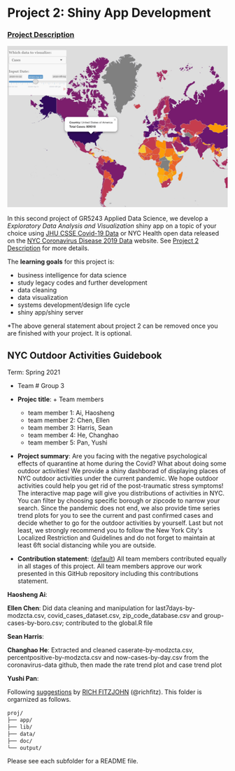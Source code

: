 # Project 2: Shiny App Development

### [Project Description](doc/project2_desc.md)

![screenshot](doc/figs/map.jpg)

In this second project of GR5243 Applied Data Science, we develop a *Exploratory Data Analysis and Visualization* shiny app on a topic of your choice using [JHU CSSE Covid-19 Data](https://github.com/CSSEGISandData/COVID-19) or NYC Health open data released on the [NYC Coronavirus Disease 2019 Data](https://github.com/nychealth/coronavirus-data) website. See [Project 2 Description](doc/project2_desc.md) for more details.  

The **learning goals** for this project is:

- business intelligence for data science
- study legacy codes and further development
- data cleaning
- data visualization
- systems development/design life cycle
- shiny app/shiny server

*The above general statement about project 2 can be removed once you are finished with your project. It is optional.

## NYC Outdoor Activities Guidebook
Term: Spring 2021

+ Team # Group 3
+ **Projec title**: + Team members
	+ team member 1: Ai, Haosheng
	+ team member 2: Chen, Ellen
	+ team member 3: Harris, Sean
	+ team member 4: He, Changhao
	+ team member 5: Pan, Yushi 

+ **Project summary**: Are you facing with the negative psychological effects of quarantine at home during the Covid? What about doing some outdoor activities! We provide a shiny dashborad of displaying places of NYC outdoor activities under the current pandemic. We hope outdoor activities could help you get rid of the post-traumatic stress symptoms! The interactive map page will give you distributions of activities in NYC. You can filter by choosing specific borough or zipcode to narrow your search. Since the pandemic does not end, we also provide time series trend plots for you to see the current and past confirmed cases and decide whether to go for the outdoor activities by yourself. Last but not least, we strongly recommend you to follow the New York City's Localized Restriction and Guidelines and do not forget to maintain at least 6ft social distancing while you are outside. 

+ **Contribution statement**: ([default](doc/a_note_on_contributions.md)) All team members contributed equally in all stages of this project. All team members approve our work presented in this GitHub repository including this contributions statement. 

**Haosheng Ai**:

**Ellen Chen**: Did data cleaning and manipulation for last7days-by-modzcta.csv, covid_cases_dataset.csv, zip_code_database.csv and group-cases-by-boro.csv; contributed to the global.R file

**Sean Harris**:

**Changhao He**: Extracted and cleaned caserate-by-modzcta.csv, percentpositive-by-modzcta.csv and now-cases-by-day.csv from the coronavirus-data github, then made the rate trend plot and case trend plot

**Yushi Pan**:

Following [suggestions](http://nicercode.github.io/blog/2013-04-05-projects/) by [RICH FITZJOHN](http://nicercode.github.io/about/#Team) (@richfitz). This folder is orgarnized as follows.

```
proj/
├── app/
├── lib/
├── data/
├── doc/
└── output/
```

Please see each subfolder for a README file.

